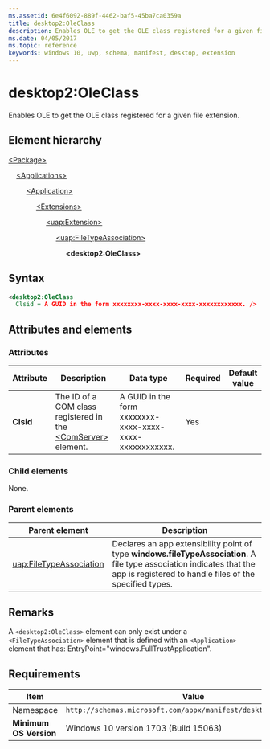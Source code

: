 ```yaml
---
ms.assetid: 6e4f6092-889f-4462-baf5-45ba7ca0359a
title: desktop2:OleClass
description: Enables OLE to get the OLE class registered for a given file extension.
ms.date: 04/05/2017
ms.topic: reference
keywords: windows 10, uwp, schema, manifest, desktop, extension 
---
```


# desktop2:OleClass

Enables OLE to get the OLE class registered for a given file extension.

## Element hierarchy

[\<Package\>](element-package.md)

&nbsp;&nbsp;&nbsp;&nbsp;[\<Applications\>](element-applications.md)

&nbsp;&nbsp;&nbsp;&nbsp; &nbsp;&nbsp;&nbsp;&nbsp;[\<Application\>](element-application.md)

&nbsp;&nbsp;&nbsp;&nbsp; &nbsp;&nbsp;&nbsp;&nbsp; &nbsp;&nbsp;&nbsp;&nbsp;[\<Extensions\>](element-1-extensions.md)

&nbsp;&nbsp;&nbsp;&nbsp; &nbsp;&nbsp;&nbsp;&nbsp; &nbsp;&nbsp;&nbsp;&nbsp; &nbsp;&nbsp;&nbsp;&nbsp;[\<uap:Extension\>](element-uap-extension.md)

&nbsp;&nbsp;&nbsp;&nbsp; &nbsp;&nbsp;&nbsp;&nbsp; &nbsp;&nbsp;&nbsp;&nbsp; &nbsp;&nbsp;&nbsp;&nbsp; &nbsp;&nbsp;&nbsp;&nbsp;[\<uap:FileTypeAssociation\>](element-uap-filetypeassociation.md)

&nbsp;&nbsp;&nbsp;&nbsp; &nbsp;&nbsp;&nbsp;&nbsp; &nbsp;&nbsp;&nbsp;&nbsp; &nbsp;&nbsp;&nbsp;&nbsp; &nbsp;&nbsp;&nbsp;&nbsp; &nbsp;&nbsp;&nbsp;&nbsp;**\<desktop2:OleClass\>**

## Syntax

```xml
<desktop2:OleClass
  Clsid = A GUID in the form xxxxxxxx-xxxx-xxxx-xxxx-xxxxxxxxxxxx. />
```

## Attributes and elements

### Attributes

| Attribute | Description | Data type | Required | Default value |
|-|-|-|-|-|
| **Clsid** | The ID of a COM class registered in the [\<ComServer\>](element-com-comserver.md) element.| A GUID in the form xxxxxxxx-xxxx-xxxx-xxxx-xxxxxxxxxxxx. | Yes |  |

### Child elements

None.

### Parent elements

| Parent element | Description |
|-|-|
| [uap:FileTypeAssociation](element-uap-filetypeassociation.md) | Declares an app extensibility point of type **windows.fileTypeAssociation**. A file type association indicates that the app is registered to handle files of the specified types. |

## Remarks

A `<desktop2:OleClass>` element can only exist under a `<FileTypeAssociation>` element that is defined with an `<Application>` element that has: EntryPoint="windows.FullTrustApplication".

## Requirements

| Item  | Value  |
|--|--|
| Namespace | `http://schemas.microsoft.com/appx/manifest/desktop/windows10/2` |
| **Minimum OS Version** | Windows 10 version 1703 (Build 15063) |

